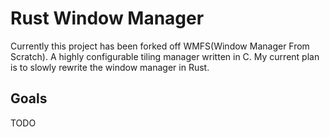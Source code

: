 
# Rust Window Manager

Currently this project has been forked off WMFS(Window Manager From Scratch). A highly configurable tiling manager written in C.
My current plan is to slowly rewrite the window manager in Rust.

## Goals 

 TODO